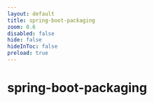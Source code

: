 ```yaml
---
layout: default 
title: spring-boot-packaging  
zoom: 0.6   
disabled: false 
hide: false 
hideInToc: false    
preload: true   
---
```



# spring-boot-packaging   

